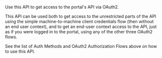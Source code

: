 Use this API to get access to the portal's API via OAuth2.

This API can be used both to get access to the unrestricted parts of the API using the simple machine-to-machine client credentials flow (then without an end user context), and to get an end-user context access to the API, just as if you were logged in to the portal, using any of the other three OAuth2 flows.

See the list of Auth Methods and OAuth2 Authorization Flows above on how to use this API.
